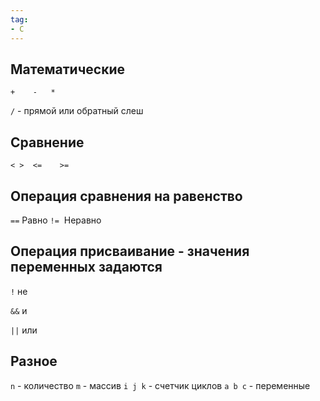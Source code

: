 ```yaml
---
tag:
- C
---
```


Математические
---
`+    -   *`

`/` - прямой или обратный слеш

Сравнение
---
`< >  <=    >=`

Операция сравнения на равенство
---
`==` Равно
`!=`  Неравно

Операция присваивание - значения переменных задаются
---
  

`!` не

`&&` и

`||` или

Разное
---
`n` - количество
`m` - массив
`i j k` - счетчик циклов
`a b c` - переменные
